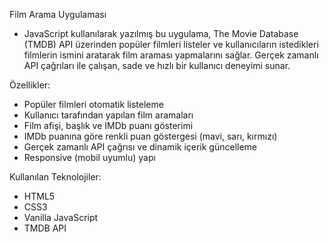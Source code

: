 Film Arama Uygulaması

- JavaScript kullanılarak yazılmış bu uygulama, The Movie Database (TMDB) API üzerinden popüler filmleri listeler ve kullanıcıların istedikleri filmlerin ismini aratarak film araması yapmalarını sağlar. Gerçek zamanlı API çağrıları ile çalışan, sade ve hızlı bir kullanıcı deneyimi sunar.

Özellikler:
- Popüler filmleri otomatik listeleme
- Kullanıcı tarafından yapılan film aramaları
- Film afişi, başlık ve IMDb puanı gösterimi
- IMDb puanına göre renkli puan göstergesi (mavi, sarı, kırmızı)
- Gerçek zamanlı API çağrısı ve dinamik içerik güncelleme
- Responsive (mobil uyumlu) yapı

Kullanılan Teknolojiler:
- HTML5  
- CSS3
- Vanilla JavaScript
- TMDB API
